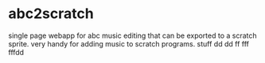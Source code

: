 # abc2scratch
single page webapp for abc music editing that can be exported to a scratch sprite. very handy for adding music to scratch programs.
stuff dd
 dd	 ff fff
 fffdd
